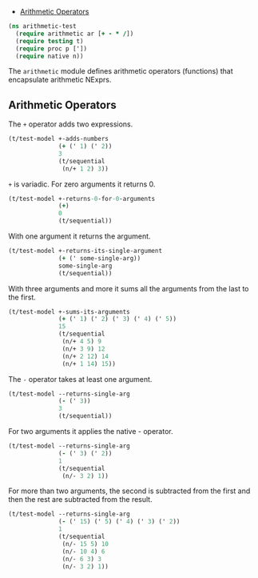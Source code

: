   * [Arithmetic Operators](#arithmetic-operators)
```clojure
(ns arithmetic-test
  (require arithmetic ar [+ - * /])
  (require testing t)
  (require proc p ['])
  (require native n))

```
The `arithmetic` module defines arithmetic operators (functions) that encapsulate arithmetic NExprs.

## Arithmetic Operators
The `+` operator adds two expressions.
```clojure
(t/test-model +-adds-numbers
              (+ (' 1) (' 2))
              3
              (t/sequential
               (n/+ 1 2) 3))

```
`+` is variadic. For zero arguments it returns 0.
```clojure
(t/test-model +-returns-0-for-0-arguments
              (+)
              0
              (t/sequential))

```
With one argument it returns the argument.
```clojure
(t/test-model +-returns-its-single-argument
              (+ (' some-single-arg))
              some-single-arg
              (t/sequential))

```
With three arguments and more it sums all the arguments from the last to the first.
```clojure
(t/test-model +-sums-its-arguments
              (+ (' 1) (' 2) (' 3) (' 4) (' 5))
              15
              (t/sequential
               (n/+ 4 5) 9
               (n/+ 3 9) 12
               (n/+ 2 12) 14
               (n/+ 1 14) 15))

```
The `-` operator takes at least one argument.
```clojure
(t/test-model --returns-single-arg
              (- (' 3))
              3
              (t/sequential))

```
For two arguments it applies the native - operator.
```clojure
(t/test-model --returns-single-arg
              (- (' 3) (' 2))
              1
              (t/sequential
               (n/- 3 2) 1))

```
For more than two arguments, the second is subtracted from the first
and then the rest are subtracted from the result.
```clojure
(t/test-model --returns-single-arg
              (- (' 15) (' 5) (' 4) (' 3) (' 2))
              1
              (t/sequential
               (n/- 15 5) 10
               (n/- 10 4) 6
               (n/- 6 3) 3
               (n/- 3 2) 1))
```

